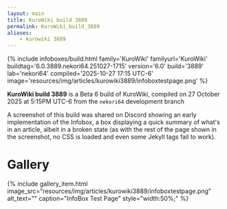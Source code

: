 ```yaml
---
layout: main
title: KuroWiki build 3889
permalink: KuroWiki_build_3889
aliases:
    - kurowiki 3889
---
```

{% include infoboxes/build.html
family='KuroWiki'
familyurl='KuroWiki'
buildtag='6.0.3889.nekori64.251027-1715'
version='6.0'
build='3889'
lab='nekori64'
compiled='2025-10-27 17:15 UTC-6'
image='resources/img/articles/kurowiki3889/infoboxtestpage.png'
%}

**KuroWiki build 3889** is a Beta 6 build of KuroWiki, compiled on 27 October 2025 at 5:15PM UTC-6 from the `nekori64` development branch

A screenshot of this build was shared on Discord showing an early implementation of the Infobox, a box displaying a quick summary of what's in an article, albeit in a broken state (as with the rest of the page shown in the screenshot, no CSS is loaded and even some Jekyll tags fail to work).

# Gallery

<div class="wiki-gallery">
    {% include gallery_item.html 
        image_src="resources/img/articles/kurowiki3889/infoboxtestpage.png" 
        alt_text="" 
        caption="InfoBox Test Page"
        style="width:50%;" %}
</div>